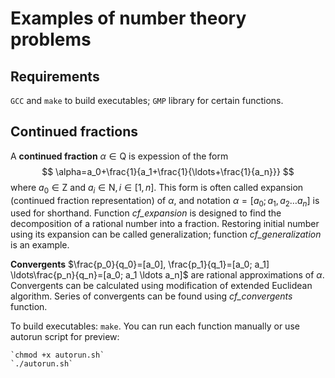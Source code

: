 # Examples of number theory problems
## Requirements
`GCC` and `make` to build executables;
`GMP` library for certain functions.
## Continued fractions
A **continued fraction** $\alpha\in \mathrm{Q}$ is expession of the form
$$
\alpha=a_0+\frac{1}{a_1+\frac{1}{\ldots+\frac{1}{a_n}}}
$$
where $a_0\in \mathrm{Z}$ and $a_i\in \mathrm{N}, i\in[1, n]$. This form is often called expansion (continued fraction representation) of $\alpha$, and notation $\alpha=[a_0; a_1, a_2 \ldots a_n]$ is used for shorthand.
Function *cf_expansion* is designed to find the decomposition of a rational number into a fraction. Restoring initial number using its expansion can be called generalization; function *cf_generalization* is an example.

**Convergents** $\frac{p_0}{q_0}=[a_0], \frac{p_1}{q_1}=[a_0; a_1]   
\ldots\frac{p_n}{q_n}=[a_0; a_1 \ldots a_n]$ are rational approximations of $\alpha$. Convergents can be calculated using modification of extended Euclidean algorithm. Series of convergents can be found using *cf_convergents* function.

To build executables: `make`.
You can run each function manually or use autorun script for preview:

    `chmod +x autorun.sh`
    `./autorun.sh`